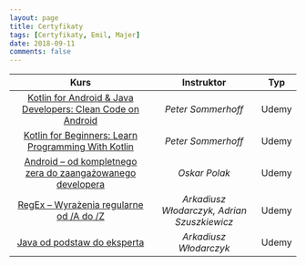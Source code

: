 ```yaml
---
layout: page
title: Certyfikaty
tags: [Certyfikaty, Emil, Majer]
date: 2018-09-11
comments: false
---
```


|     Kurs      |  Instruktor   |  Typ  |
| :-------------: |:-------------:| :-----:|
|[Kotlin for Android & Java Developers: Clean Code on Android](https://github.com/EmilM32/EmilM32.github.io/blob/master/assets/certyfikaty/UC-ITO2HT91.pdf) | *Peter Sommerhoff* | Udemy |
|[Kotlin for Beginners: Learn Programming With Kotlin](https://github.com/EmilM32/EmilM32.github.io/blob/master/assets/certyfikaty/UC-H4TFTT46.pdf) | *Peter Sommerhoff* | Udemy |
|[Android – od kompletnego zera do zaangażowanego developera](https://github.com/EmilM32/EmilM32.github.io/blob/master/assets/certyfikaty/UC-PA0CTDBF.pdf) | *Oskar Polak* | Udemy |
|[RegEx – Wyrażenia regularne od /A do /Z](https://github.com/EmilM32/EmilM32.github.io/blob/master/assets/certyfikaty/UC-GU91M6RS.pdf) | *Arkadiusz Włodarczyk, Adrian Szuszkiewicz* | Udemy |
|[Java od podstaw do eksperta](https://github.com/EmilM32/EmilM32.github.io/blob/master/assets/certyfikaty/UC-338PAKPV.pdf) | *Arkadiusz Włodarczyk* | Udemy |

